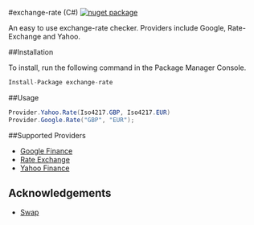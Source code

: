 #exchange-rate (C#) [![nuget package](https://img.shields.io/nuget/v/exchange-rate.png?style=flat-square)](https://www.nuget.org/profiles/simonray)

An easy to use exchange-rate checker. Providers include Google, Rate-Exchange and Yahoo.

##Installation

To install, run the following command in the Package Manager Console.

```csharp
Install-Package exchange-rate
```

##Usage

```cs
Provider.Yahoo.Rate(Iso4217.GBP, Iso4217.EUR)
Provider.Google.Rate("GBP", "EUR");
```

##Supported Providers
* [Google Finance](http://www.google.com/finance)
* [Rate Exchange](https://rate-exchange.appspot.com/)
* [Yahoo Finance](https://finance.yahoo.com/)

## Acknowledgements
* [Swap](https://github.com/florianv/swap/)
